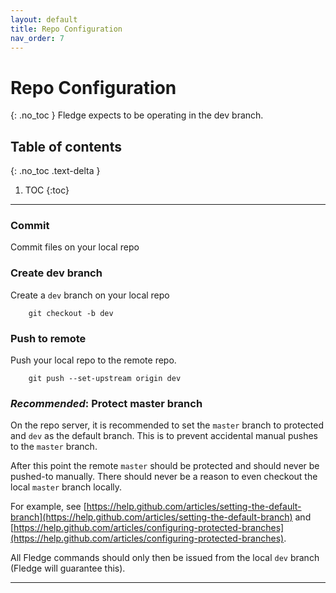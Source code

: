 ```yaml
---
layout: default
title: Repo Configuration
nav_order: 7
---
```


# Repo Configuration
{: .no_toc }
Fledge expects to be operating in the dev branch.

## Table of contents
{: .no_toc .text-delta }

1. TOC
{:toc}

---

### Commit  
Commit files on your local repo
### Create dev branch  
Create a `dev` branch on your local repo

        git checkout -b dev

### Push to remote  
Push your local repo to the remote repo.

        git push --set-upstream origin dev

### _Recommended_: Protect master branch  
On the repo server, it is recommended to set the `master` branch to protected and `dev` as the default branch. This is to prevent accidental manual pushes to the `master` branch.

After this point the remote `master` should be protected and should never be pushed-to manually. There should never be a reason to even checkout the local `master` branch locally. 

For example, see [https://help.github.com/articles/setting-the-default-branch](https://help.github.com/articles/setting-the-default-branch) and [https://help.github.com/articles/configuring-protected-branches](https://help.github.com/articles/configuring-protected-branches).

All Fledge commands should only then be issued from
the local `dev` branch (Fledge will guarantee this).

---
